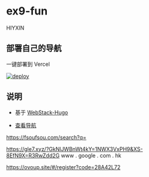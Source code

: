 # ex9-fun
HIYXIN


## 部署自己的导航

一键部署到 Vercel

[![deploy](https://camo.githubusercontent.com/5e471e99e8e022cf454693e38ec843036ec6301e27ee1e1fa10325b1cb720584/68747470733a2f2f76657263656c2e636f6d2f627574746f6e)](https://vercel.com/new/clone?repository-url=https://github.com/Krcim/e9x-fun)

## 说明

- 基于 [WebStack-Hugo](https://github.com/shenweiyan/WebStack-Hugo)

- [查看导航](/data/webstack.yml)

https://fsoufsou.com/search?q=

https://gle7.xyz/?GkNlJWBnWt4kY=1NWX3VxPH9&XS-8EfN9X=R3RwZdd2G
www . google . com . hk


https://ovoup.site/#/register?code=28A42L72



